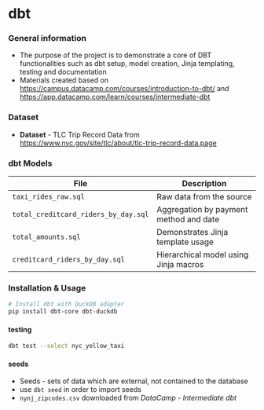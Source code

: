 # dbt

### General information
- The purpose of the project is to demonstrate a core of DBT functionalities such as dbt setup, model creation, Jinja templating, testing and documentation
- Materials created based on https://campus.datacamp.com/courses/introduction-to-dbt/ and https://app.datacamp.com/learn/courses/intermediate-dbt

### Dataset
- **Dataset** - TLC Trip Record Data from https://www.nyc.gov/site/tlc/about/tlc-trip-record-data.page

### dbt Models
| File                                | Description                                  |
|-------------------------------------|----------------------------------------------|
| `taxi_rides_raw.sql`               | Raw data from the source                     |
| `total_creditcard_riders_by_day.sql` | Aggregation by payment method and date       |
| `total_amounts.sql`                | Demonstrates Jinja template usage            |
| `creditcard_riders_by_day.sql`     | Hierarchical model using Jinja macros        |



### Installation & Usage

```bash
# Install dbt with DuckDB adapter
pip install dbt-core dbt-duckdb
```
#### testing
```bash
dbt test --select nyc_yellow_taxi
```

#### seeds
- Seeds - sets of data which are external, not contained to the database
- use `dbt seed` in order to import seeds
- `nynj_zipcodes.csv` downloaded from *DataCamp - Intermediate dbt*
